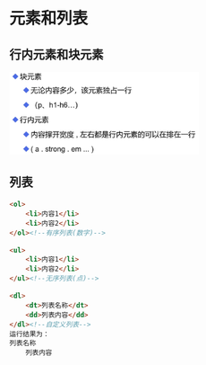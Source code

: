 # 元素和列表

## 行内元素和块元素

<img src="img/5.元素和列表/image-20220311101717647.png" alt="image-20220311101717647" style="zoom: 33%;" />

## 列表

```html
<ol>
    <li>内容1</li>
    <li>内容2</li>
</ol><!--有序列表(数字)-->
```

```html
<ul>
    <li>内容1</li>
    <li>内容2</li>
</ul><!--无序列表(点)-->
```

```html
<dl>
    <dt>列表名称</dt>
    <dd>列表内容</dd>
</dl><!--自定义列表-->
运行结果为：
列表名称
    列表内容
```



